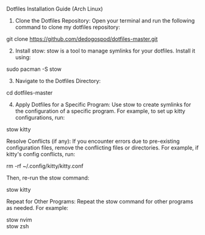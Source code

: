 Dotfiles Installation Guide (Arch Linux)

1. Clone the Dotfiles Repository: Open your terminal and run the following command to clone my dotfiles repository:

git clone https://github.com/dedogospod/dotfiles-master.git

2. Install stow: stow is a tool to manage symlinks for your dotfiles. Install it using:

sudo pacman -S stow

3. Navigate to the Dotfiles Directory:

cd dotfiles-master

4. Apply Dotfiles for a Specific Program: Use stow to create symlinks for the configuration of a specific program. For example, to set up kitty configurations, run:

stow kitty

Resolve Conflicts (if any): If you encounter errors due to pre-existing configuration files, remove the conflicting files or directories. For example, if kitty's config conflicts, run:

rm -rf ~/.config/kitty/kitty.conf

Then, re-run the stow command:

stow kitty

Repeat for Other Programs: Repeat the stow command for other programs as needed. For example:

stow nvim                                                                                        
stow zsh
